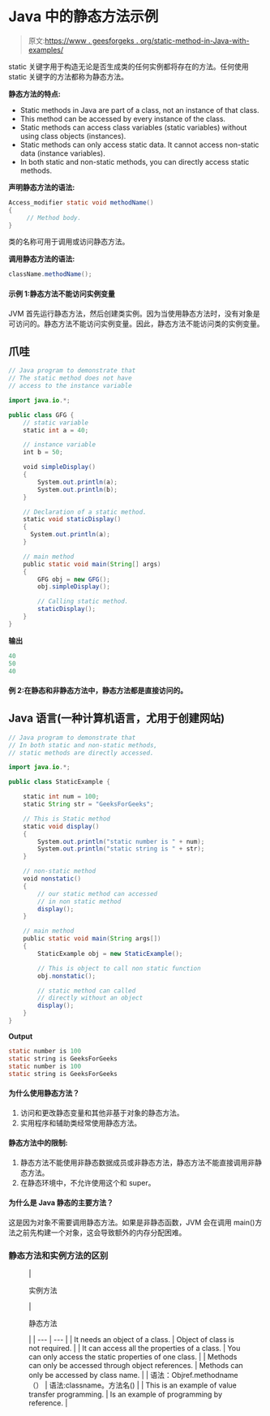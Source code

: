 # Java 中的静态方法示例

> 原文:[https://www . geesforgeks . org/static-method-in-Java-with-examples/](https://www.geeksforgeeks.org/static-method-in-java-with-examples/)

static 关键字用于构造无论是否生成类的任何实例都将存在的方法。任何使用 static 关键字的方法都称为静态方法。

**静态方法的特点:**

*   Static methods in Java are part of a class, not an instance of that class.
*   This method can be accessed by every instance of the class.
*   Static methods can access class variables (static variables) without using class objects (instances).
*   Static methods can only access static data. It cannot access non-static data (instance variables).
*   In both static and non-static methods, you can directly access static methods.

**声明静态方法的语法:**

```java
Access_modifier static void methodName()
{ 
     // Method body.
} 
```

类的名称可用于调用或访问静态方法。

**调用静态方法的语法:**

```java
className.methodName(); 
```

#### **示例 1:静态方法不能访问实例变量**

JVM 首先运行静态方法，然后创建类实例。因为当使用静态方法时，没有对象是可访问的。静态方法不能访问实例变量。因此，静态方法不能访问类的实例变量。

## 爪哇

```java
// Java program to demonstrate that
// The static method does not have
// access to the instance variable

import java.io.*;

public class GFG {
    // static variable
    static int a = 40;

    // instance variable
    int b = 50;

    void simpleDisplay()
    {
        System.out.println(a);
        System.out.println(b);
    }

    // Declaration of a static method.
    static void staticDisplay()
    { 
      System.out.println(a); 
    }

    // main method
    public static void main(String[] args)
    {
        GFG obj = new GFG();
        obj.simpleDisplay();

        // Calling static method.
        staticDisplay();
    }
}
```

**输出**

```java
40
50
40
```

#### **例 2:在静态和非静态方法中，静态方法都是直接访问的。**

## Java 语言(一种计算机语言，尤用于创建网站)

```java
// Java program to demonstrate that
// In both static and non-static methods,
// static methods are directly accessed.

import java.io.*;

public class StaticExample {

    static int num = 100;
    static String str = "GeeksForGeeks";

    // This is Static method
    static void display()
    {
        System.out.println("static number is " + num);
        System.out.println("static string is " + str);
    }

    // non-static method
    void nonstatic()
    {
        // our static method can accessed 
        // in non static method
        display();
    }

    // main method
    public static void main(String args[])
    {
        StaticExample obj = new StaticExample();

        // This is object to call non static function
        obj.nonstatic();

        // static method can called 
        // directly without an object
        display();
    }
}
```

**Output**

```java
static number is 100
static string is GeeksForGeeks
static number is 100
static string is GeeksForGeeks
```

#### **为什么使用静态方法？**

1.  访问和更改静态变量和其他非基于对象的静态方法。
2.  实用程序和辅助类经常使用静态方法。

#### **静态方法中的限制:**

1.  静态方法不能使用非静态数据成员或非静态方法，静态方法不能直接调用非静态方法。
2.  在静态环境中，不允许使用这个和 super。

#### **为什么**是 Java **静态的主要方法？**

这是因为对象不需要调用静态方法。如果是非静态函数，JVM 会在调用 main()方法之前先构建一个对象，这会导致额外的内存分配困难。

### **静态方法和实例方法的区别**

<figure class="table">

| 

实例方法

 | 

静态方法

 |
| --- | --- |
| It needs an object of a class. | Object of class is not required. |
| It can access all the properties of a class. | You can only access the static properties of one class. |
| Methods can only be accessed through object references. | Methods can only be accessed by class name. |
| 语法：Objref.methodname（） | 语法:classname。方法名() |
| This is an example of value transfer programming. | Is an example of programming by reference. |

</figure>